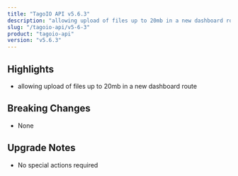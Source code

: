 ```yaml
---
title: "TagoIO API v5.6.3"
description: "allowing upload of files up to 20mb in a new dashboard route"
slug: "/tagoio-api/v5-6-3"
product: "tagoio-api"
version: "v5.6.3"
---
```


## Highlights

- allowing upload of files up to 20mb in a new dashboard route

## Breaking Changes

- None

## Upgrade Notes

- No special actions required
